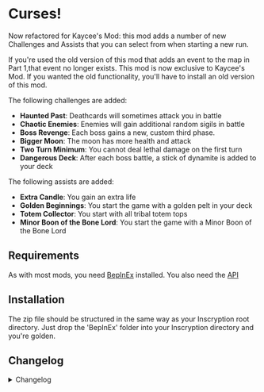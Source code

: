 # Curses!

Now refactored for Kaycee's Mod: this mod adds a number of new Challenges and Assists that you can select from when starting a new run.

If you're used the old version of this mod that adds an event to the map in Part 1,that event no longer exists. This mod is now exclusive to Kaycee's Mod. If you wanted the old functionality, you'll have to install an old version of this mod.

The following challenges are added:

- **Haunted Past**: Deathcards will sometimes attack you in battle
- **Chaotic Enemies**: Enemies will gain additional random sigils in battle
- **Boss Revenge**: Each boss gains a new, custom third phase.
- **Bigger Moon**: The moon has more health and attack
- **Two Turn Minimum**: You cannot deal lethal damage on the first turn
- **Dangerous Deck**: After each boss battle, a stick of dynamite is added to your deck

The following assists are added:

- **Extra Candle**: You gain an extra life
- **Golden Beginnings**: You start the game with a golden pelt in your deck
- **Totem Collector**: You start with all tribal totem tops
- **Minor Boon of the Bone Lord**: You start the game with a Minor Boon of the Bone Lord

## Requirements

As with most mods, you need [BepInEx](https://inscryption.thunderstore.io/package/BepInEx/BepInExPack_Inscryption/) installed. You also need the [API](https://inscryption.thunderstore.io/package/API_dev/API/)

## Installation

The zip file should be structured in the same way as your Inscryption root directory. Just drop the 'BepInEx' folder into your Inscryption directory and you're golden.

## Changelog

<details>
<summary>Changelog</summary>

1.0.3
- You can no longer sacrifice Dynamite at the altar

1.0.2
- Game no longer softlocks when a match ends with you holding Dynamite and you didn't overkill by more than 2.
- The sharkbite appearance should not apply to all copies of the same card anymore.

1.0.1
- Game no longer softlocks when trying to summon a deathcard inside of Kaycee's Mod.

1.0
- Completely written to be compatible with Kaycee's Mod.
- Curse manager has been removed from the this mod and ported over to the API as the Challenge Manager.

</details>
